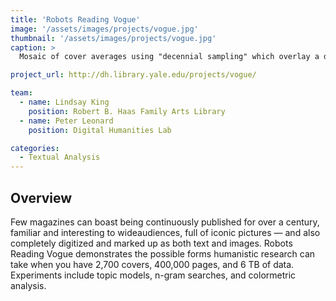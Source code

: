 ```yaml
---
title: 'Robots Reading Vogue'
image: '/assets/images/projects/vogue.jpg'
thumbnail: '/assets/images/projects/vogue.jpg'
caption: >
  Mosaic of cover averages using "decennial sampling" which overlay a decade's worth of covers into one view.

project_url: http://dh.library.yale.edu/projects/vogue/

team:
  - name: Lindsay King
    position: Robert B. Haas Family Arts Library
  - name: Peter Leonard
    position: Digital Humanities Lab

categories:
  - Textual Analysis
---
```


<h2 class='subheading'>Overview</h2>

<p>Few magazines can boast being continuously published for over a century, familiar and interesting to wideaudiences, full of iconic pictures — and also completely digitized and marked up as both text and images. Robots Reading Vogue demonstrates the possible forms humanistic research can take when you have 2,700 covers, 400,000 pages, and 6 TB of data. Experiments include topic models, n-gram searches, and colormetric analysis.</p>
